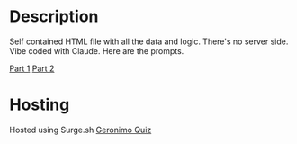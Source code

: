 # Description
Self contained HTML file with all the data and logic. There's no server side. Vibe coded with Claude. Here are the prompts.

[Part 1](https://claude.ai/share/4efff8c1-a893-44b6-8df1-62ed9447a85c)
[Part 2](https://claude.ai/share/54f93456-acba-4d79-8ac1-5a18d80fad7f)

# Hosting

Hosted using Surge.sh [Geronimo Quiz](https://gero.surge.sh/)
